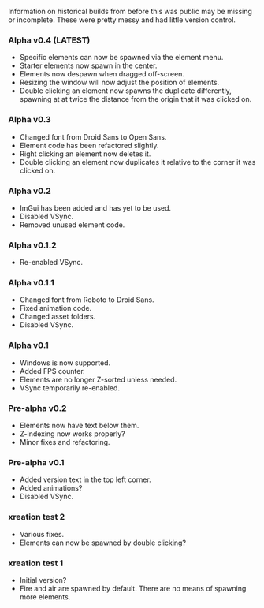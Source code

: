 Information on historical builds from before this was public may be missing or incomplete. These were pretty messy and had little version control.

### Alpha v0.4 (LATEST)
- Specific elements can now be spawned via the element menu.
- Starter elements now spawn in the center.
- Elements now despawn when dragged off-screen.
- Resizing the window will now adjust the position of elements.
- Double clicking an element now spawns the duplicate differently, spawning at at twice the distance from the origin that it was clicked on.

### Alpha v0.3
- Changed font from Droid Sans to Open Sans.
- Element code has been refactored slightly.
- Right clicking an element now deletes it.
- Double clicking an element now duplicates it relative to the corner it was clicked on.

### Alpha v0.2
- ImGui has been added and has yet to be used.
- Disabled VSync.
- Removed unused element code.

### Alpha v0.1.2
- Re-enabled VSync.

### Alpha v0.1.1
- Changed font from Roboto to Droid Sans.
- Fixed animation code.
- Changed asset folders.
- Disabled VSync.

### Alpha v0.1
- Windows is now supported.
- Added FPS counter.
- Elements are no longer Z-sorted unless needed.
- VSync temporarily re-enabled.

### Pre-alpha v0.2
- Elements now have text below them.
- Z-indexing now works properly?
- Minor fixes and refactoring.

### Pre-alpha v0.1
- Added version text in the top left corner.
- Added animations?
- Disabled VSync.

### xreation test 2
- Various fixes.
- Elements can now be spawned by double clicking?

### xreation test 1
- Initial version?
- Fire and air are spawned by default. There are no means of spawning more elements.
